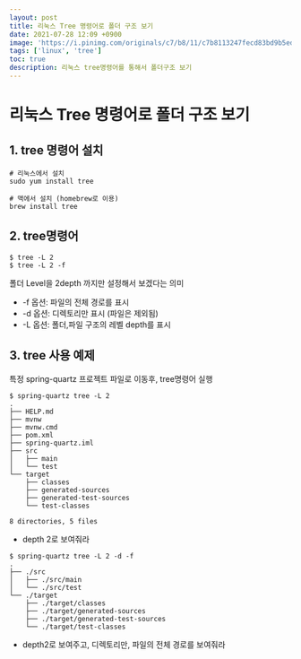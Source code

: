 ```yaml
---
layout: post
title: 리눅스 Tree 명령어로 폴더 구조 보기
date: 2021-07-28 12:09 +0900
image: 'https://i.pinimg.com/originals/c7/b8/11/c7b8113247fecd83bd9b5ed5bd3f34d5.png'
tags: ['linux', 'tree']
toc: true
description: 리눅스 tree명령어를 통해서 폴더구조 보기
---
```

# 리눅스  Tree 명령어로 폴더 구조 보기 

## 1. tree 명령어 설치 

```shell
# 리눅스에서 설치
sudo yum install tree

# 맥에서 설치 (homebrew로 이용)
brew install tree
```



## 2. tree명령어

```shell
$ tree -L 2 
$ tree -L 2 -f 
```

폴더 Level을 2depth 까지만 설정해서 보겠다는 의미 

- -f 옵션: 파일의 전체 경로를 표시 
- -d 옵션: 디렉토리만 표시 (파일은 제외됨)
- -L 옵션: 폴더,파일 구조의 레벨 depth를 표시 



## 3. tree 사용 예제 

특정 spring-quartz 프로젝트 파일로 이동후, tree명령어 실행

```shell
$ spring-quartz tree -L 2 
.
├── HELP.md
├── mvnw
├── mvnw.cmd
├── pom.xml
├── spring-quartz.iml
├── src
│   ├── main
│   └── test
└── target
    ├── classes
    ├── generated-sources
    ├── generated-test-sources
    └── test-classes

8 directories, 5 files
```

- depth 2로 보여줘라



```shell
$ spring-quartz tree -L 2 -d -f 
.
├── ./src
│   ├── ./src/main
│   └── ./src/test
└── ./target
    ├── ./target/classes
    ├── ./target/generated-sources
    ├── ./target/generated-test-sources
    └── ./target/test-classes
```

- depth2로 보여주고, 디렉토리만, 파일의 전체 경로를 보여줘라
